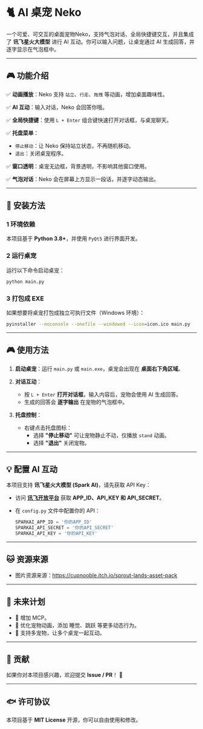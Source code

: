 # 🐈 **AI 桌宠 Neko**
一个可爱、可交互的桌面宠物Neko，支持气泡对话、全局快捷键交互，并且集成了 **讯飞星火大模型** 进行 AI 互动。你可以输入问题，让桌宠通过 AI 生成回答，并逐字显示在气泡框中。

---

## 🎮 **功能介绍**
✅ **动画播放**：Neko 支持 `站立`、`行走`、`拖拽` 等动画，增加桌面趣味性。  

✅ **AI 互动**：输入对话，Neko 会回答你哦。

✅ **全局快捷键**：使用 `L + Enter` 组合键快速打开对话框，与桌宠聊天。  

✅ **托盘菜单**：  
   - `停止移动`：让 Neko 保持站立状态，不再随机移动。  
   - `退出`：关闭桌宠程序。
     
✅ **窗口透明**：桌宠无边框，背景透明，不影响其他窗口使用。

✅ **气泡对话**：Neko 会在屏幕上方显示一段话，并逐字动态输出。  

---

## 🔧 **安装方法**
### 1 **环境依赖**
本项目基于 **Python 3.8+**，并使用 `PyQt5` 进行界面开发。

### 2 **运行桌宠**
运行以下命令启动桌宠：
```bash
python main.py
```

### 3 **打包成 EXE**
如果想要将桌宠打包成独立可执行文件（Windows 环境）：
```bash
pyinstaller --noconsole --onefile --windowed --icon=icon.ico main.py
```

---

## 🎮 **使用方法**
1. **启动桌宠**：运行 `main.py` 或 `main.exe`，桌宠会出现在 **桌面右下角区域**。
   
3. **对话互动**：
   - 按 `L + Enter` **打开对话框**，输入内容后，宠物会使用 AI 生成回答。
   - 生成的回答会 **逐字输出** 在宠物的气泡框中。
     
4. **托盘控制**：
   - 右键点击托盘图标：
     - 选择 **"停止移动"** 可让宠物静止不动，仅播放 `stand` 动画。
     - 选择 **"退出"** 关闭宠物。

---

## 💡 **配置 AI 互动**
本项目支持 **讯飞星火大模型 (Spark AI)**，请先获取 API Key：
- 访问 **[讯飞开放平台](https://console.xfyun.cn/)** 获取 **APP_ID、API_KEY 和 API_SECRET**。
- 在 `config.py` 文件中配置你的 API：
  
  ```python
  SPARKAI_APP_ID = '你的APP_ID'
  SPARKAI_API_SECRET = '你的API_SECRET'
  SPARKAI_API_KEY = '你的API_KEY'
  ```

---

## 🐱 **资源来源**

- 图片资源来源：https://cupnooble.itch.io/sprout-lands-asset-pack
  
---
## 📌 **未来计划**

- 🔹 增加 MCP。
- 🔹 优化宠物动画，添加 睡觉、跳跃 等更多动态行为。
- 🔹 支持多宠物，让多个桌宠一起互动。

---

## 💖 **贡献**
如果你对本项目感兴趣，欢迎提交 **Issue / PR**！ 🎉

---

## 🐟 **许可协议**
本项目基于 **MIT License** 开源，你可以自由使用和修改。

